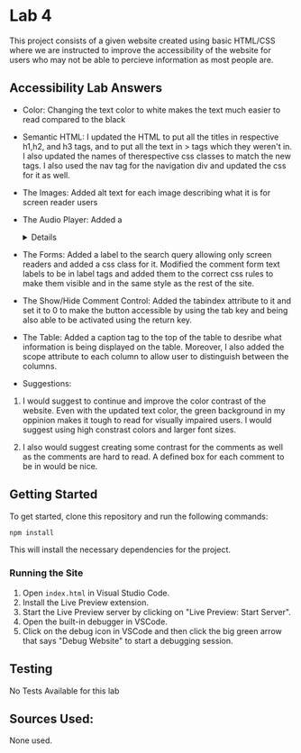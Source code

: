 # Lab 4

This project consists of a given website created using basic HTML/CSS where we are instructed to improve the accessibility of the website for users who may not be able to percieve information as most people are.

## Accessibility Lab Answers

- Color: Changing the text color to white makes the text much easier to read compared to the black

- Semantic HTML: I updated the HTML to put all the titles in respective h1,h2, and h3 tags, and to put all the text in > tags which they weren't in. I also updated the names of therespective css classes to match the new tags. I also used the nav tag for the navigation div and updated the css for it as well.

- The Images: Added alt text for each image describing what it is for screen reader users

- The Audio Player: Added a <details> tag underneath the audio player for imparied people to be able to read the transcript. Moreover, there is also an option for users to download the audio files in case that older browser the user is using doesn't support the audio tag

- The Forms: Added a label to the search query allowing only screen readers and added a css class for it. Modified the comment form text labels to be in label tags and added them to the correct css rules to make them visible and in the same style as the rest of the site.

- The Show/Hide Comment Control: Added the tabindex attribute to it and set it to 0 to make the button accessible by using the tab key and being also able to be activated using the return key.

- The Table: Added a caption tag to the top of the table to desribe what information is being displayed on the table. Moreover, I also added the scope attribute to each column to allow user to distinguish between the columns.

- Suggestions:

1. I would suggest to continue and improve the color contrast of the website. Even with the updated text color, the green background in my oppinion makes it tough to read for visually impaired users. I would suggest using high constrast colors and larger font sizes.

2. I also would suggest creating some contrast for the comments as well as the comments are hard to read. A defined box for each comment to be in would be nice.

## Getting Started

To get started, clone this repository and run the following commands:

```bash
npm install
```

This will install the necessary dependencies for the project.

### Running the Site

1. Open `index.html` in Visual Studio Code.
2. Install the Live Preview extension.
3. Start the Live Preview server by clicking on "Live Preview: Start Server".
4. Open the built-in debugger in VSCode.
5. Click on the debug icon in VSCode and then click the big green arrow that says "Debug Website" to start a debugging session.

## Testing

No Tests Available for this lab

## Sources Used:

None used.
